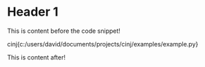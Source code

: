 # Header 1
This is content before the code snippet!

cinj{c:/users/david/documents/projects/cinj/examples/example.py}

This is content after!
